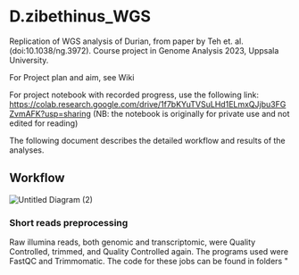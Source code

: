 # D.zibethinus_WGS
Replication of WGS analysis of Durian, from paper by Teh et. al. (doi:10.1038/ng.3972). Course project in Genome Analysis 2023, Uppsala University.

For Project plan and aim, see Wiki

For project notebook with recorded progress, use the following link: https://colab.research.google.com/drive/1f7bKYuTVSuLHd1ELmxQJjbu3FGZvmAFK?usp=sharing (NB: the notebook is originally for private use and not edited for reading)

The following document describes the detailed workflow and results of the analyses.

## Workflow

![Untitled Diagram (2)](https://github.com/Cleiti/D.zibethinus_WGS/assets/52427029/0ad68d07-3566-461c-b2d4-935b4b898c95)

### Short reads preprocessing

Raw illumina reads, both genomic and transcriptomic, were Quality Controlled, trimmed, and Quality Controlled again. The programs used were FastQC and Trimmomatic. The code for these jobs can be found in folders "
